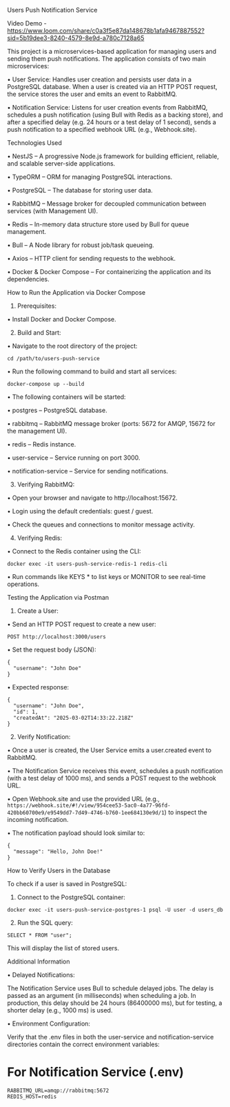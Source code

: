 Users Push Notification Service

Video Demo - https://www.loom.com/share/c0a3f5e87da148678b1afa9467887552?sid=5b19dee3-8240-4579-8e9d-a780c7128a65

This project is a microservices-based application for managing users and sending them push notifications. The application consists of two main microservices:

•	User Service: Handles user creation and persists user data in a PostgreSQL database. When a user is created via an HTTP POST request, the service stores the user and emits an event to RabbitMQ.

•	Notification Service: Listens for user creation events from RabbitMQ, schedules a push notification (using Bull with Redis as a backing store), and after a specified delay (e.g. 24 hours or a test delay of 1 second), sends a push notification to a specified webhook URL (e.g., Webhook.site).


Technologies Used

•	NestJS – A progressive Node.js framework for building efficient, reliable, and scalable server-side applications.

•	TypeORM – ORM for managing PostgreSQL interactions.
 
•	PostgreSQL – The database for storing user data.
 
•	RabbitMQ – Message broker for decoupled communication between services (with Management UI).

•	Redis – In-memory data structure store used by Bull for queue management.

•	Bull – A Node library for robust job/task queueing.

•	Axios – HTTP client for sending requests to the webhook.

•	Docker & Docker Compose – For containerizing the application and its dependencies.

How to Run the Application via Docker Compose

1.	Prerequisites:

•	Install Docker and Docker Compose.

2.	Build and Start:
   
•	Navigate to the root directory of the project:

``` cd /path/to/users-push-service ```


•	Run the following command to build and start all services:

``` docker-compose up --build ```


•	The following containers will be started:

•	postgres – PostgreSQL database.

•	rabbitmq – RabbitMQ message broker (ports: 5672 for AMQP, 15672 for the management UI).

•	redis – Redis instance.

•	user-service – Service running on port 3000.

•	notification-service – Service for sending notifications.

3.	Verifying RabbitMQ:

•	Open your browser and navigate to http://localhost:15672.

•	Login using the default credentials: guest / guest.

•	Check the queues and connections to monitor message activity.

4.	Verifying Redis:
	
•	Connect to the Redis container using the CLI:

``` docker exec -it users-push-service-redis-1 redis-cli ```


•	Run commands like KEYS * to list keys or MONITOR to see real-time operations.

Testing the Application via Postman

1.	Create a User:

•	Send an HTTP POST request to create a new user:

``` POST http://localhost:3000/users ```


•	Set the request body (JSON):
```
{
  "username": "John Doe"
}
```

•	Expected response:
```
{
  "username": "John Doe",
  "id": 1,
  "createdAt": "2025-03-02T14:33:22.218Z"
}
```

2.	Verify Notification:

•	Once a user is created, the User Service emits a user.created event to RabbitMQ.

•	The Notification Service receives this event, schedules a push notification (with a test delay of 1000 ms), and sends a POST request to the webhook URL.

•	Open Webhook.site and use the provided URL (e.g., ``` https://webhook.site/#!/view/954cee53-5ac0-4a77-96fd-420bb60700e9/e9549dd7-7d49-4746-b760-1ee684130e9d/1 ```) to inspect the incoming notification.

•	The notification payload should look similar to:
```
{
  "message": "Hello, John Doe!"
}
```


How to Verify Users in the Database

To check if a user is saved in PostgreSQL:

1.	Connect to the PostgreSQL container:
```
docker exec -it users-push-service-postgres-1 psql -U user -d users_db
```

2.	Run the SQL query:

``` SELECT * FROM "user"; ```

This will display the list of stored users.

Additional Information

•	Delayed Notifications:

The Notification Service uses Bull to schedule delayed jobs. The delay is passed as an argument (in milliseconds) when scheduling a job. In production, this delay should be 24 hours (86400000 ms), but for testing, a shorter delay (e.g., 1000 ms) is used.

•	Environment Configuration:

Verify that the .env files in both the user-service and notification-service directories contain the correct environment variables:

# For Notification Service (.env)
```
RABBITMQ_URL=amqp://rabbitmq:5672
REDIS_HOST=redis
```
